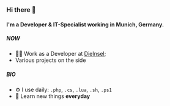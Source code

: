 ### Hi there 👋

#### I'm a  Developer & IT-Specialist working in Munich, Germany.

##### NOW

- 👩‍💻 Work as a Developer at [DieInsel](https://insel.gg);
- Various projects on the side

##### BIO

- ⚙️ I use daily: `.php`, `.cs`, `.lua`, `.sh`, `.ps1`
- 🌱 Learn new things **everyday**
